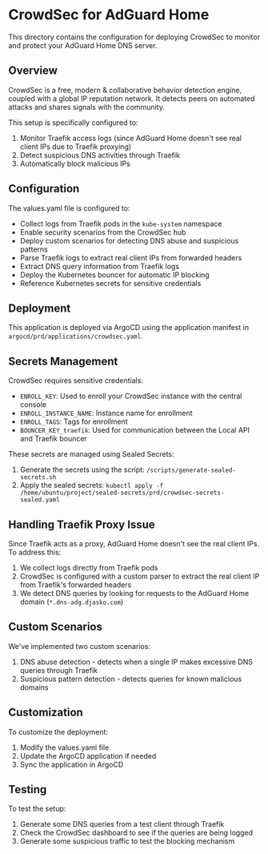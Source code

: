 # CrowdSec for AdGuard Home

This directory contains the configuration for deploying CrowdSec to monitor and protect your AdGuard Home DNS server.

## Overview

CrowdSec is a free, modern & collaborative behavior detection engine, coupled with a global IP reputation network. It detects peers on automated attacks and shares signals with the community.

This setup is specifically configured to:
1. Monitor Traefik access logs (since AdGuard Home doesn't see real client IPs due to Traefik proxying)
2. Detect suspicious DNS activities through Traefik
3. Automatically block malicious IPs

## Configuration

The values.yaml file is configured to:
- Collect logs from Traefik pods in the `kube-system` namespace
- Enable security scenarios from the CrowdSec hub
- Deploy custom scenarios for detecting DNS abuse and suspicious patterns
- Parse Traefik logs to extract real client IPs from forwarded headers
- Extract DNS query information from Traefik logs
- Deploy the Kubernetes bouncer for automatic IP blocking
- Reference Kubernetes secrets for sensitive credentials

## Deployment

This application is deployed via ArgoCD using the application manifest in `argocd/prd/applications/crowdsec.yaml`.

## Secrets Management

CrowdSec requires sensitive credentials:
- `ENROLL_KEY`: Used to enroll your CrowdSec instance with the central console
- `ENROLL_INSTANCE_NAME`: Instance name for enrollment
- `ENROLL_TAGS`: Tags for enrollment
- `BOUNCER_KEY_traefik`: Used for communication between the Local API and Traefik bouncer

These secrets are managed using Sealed Secrets:
1. Generate the secrets using the script: `/scripts/generate-sealed-secrets.sh`
2. Apply the sealed secrets: `kubectl apply -f /home/ubuntu/project/sealed-secrets/prd/crowdsec-secrets-sealed.yaml`

## Handling Traefik Proxy Issue

Since Traefik acts as a proxy, AdGuard Home doesn't see the real client IPs. To address this:

1. We collect logs directly from Traefik pods
2. CrowdSec is configured with a custom parser to extract the real client IP from Traefik's forwarded headers
3. We detect DNS queries by looking for requests to the AdGuard Home domain (`*.dns-adg.djasko.com`)

## Custom Scenarios

We've implemented two custom scenarios:
1. DNS abuse detection - detects when a single IP makes excessive DNS queries through Traefik
2. Suspicious pattern detection - detects queries for known malicious domains

## Customization

To customize the deployment:
1. Modify the values.yaml file
2. Update the ArgoCD application if needed
3. Sync the application in ArgoCD

## Testing

To test the setup:
1. Generate some DNS queries from a test client through Traefik
2. Check the CrowdSec dashboard to see if the queries are being logged
3. Generate some suspicious traffic to test the blocking mechanism
